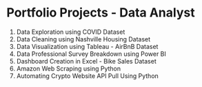 # Portfolio Projects - Data Analyst
1. Data Exploration using COVID Dataset
2. Data Cleaning using Nashville Housing Dataset
3. Data Visualization using Tableau - AirBnB Dataset
4. Data Professional Survey Breakdown using Power BI
5. Dashboard Creation in Excel - Bike Sales Dataset
6. Amazon Web Scraping using Python
7. Automating Crypto Website API Pull Using Python
